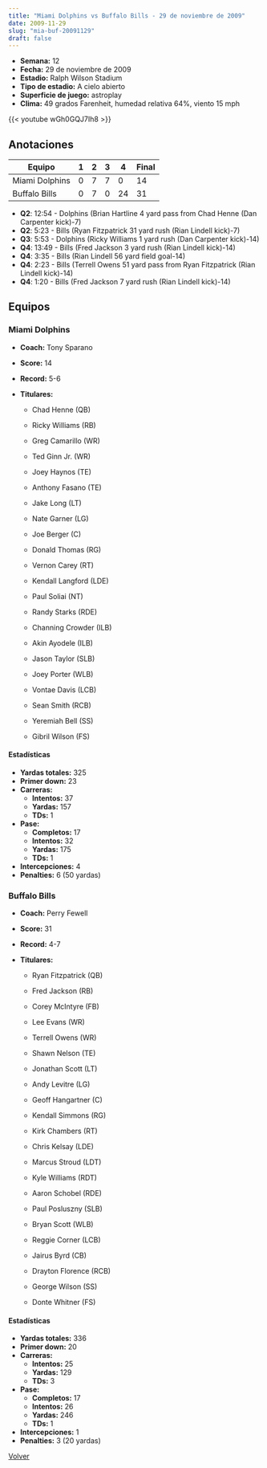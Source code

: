 ```yaml
---
title: "Miami Dolphins vs Buffalo Bills - 29 de noviembre de 2009"
date: 2009-11-29
slug: "mia-buf-20091129"
draft: false
---
```


- **Semana:** 12
- **Fecha:** 29 de noviembre de 2009
- **Estadio:** Ralph Wilson Stadium
- **Tipo de estadio:** A cielo abierto
- **Superficie de juego:** astroplay
- **Clima:** 49 grados Farenheit, humedad relativa 64%, viento 15 mph


{{< youtube wGh0GQJ7Ih8 >}}


## Anotaciones
| Equipo | 1 | 2 | 3 | 4 | Final |
|--------|---|---|---|---|-------|
| Miami Dolphins  | 0 | 7 | 7 | 0  | 14 |
| Buffalo Bills  | 0 | 7 | 0 | 24  | 31 |
- **Q2**: 12:54 - Dolphins (Brian Hartline 4 yard pass from Chad Henne (Dan Carpenter kick)-7)
- **Q2**: 5:23 - Bills (Ryan Fitzpatrick 31 yard rush (Rian Lindell kick)-7)
- **Q3**: 5:53 - Dolphins (Ricky Williams 1 yard rush (Dan Carpenter kick)-14)
- **Q4**: 13:49 - Bills (Fred Jackson 3 yard rush (Rian Lindell kick)-14)
- **Q4**: 3:35 - Bills (Rian Lindell 56 yard field goal-14)
- **Q4**: 2:23 - Bills (Terrell Owens 51 yard pass from Ryan Fitzpatrick (Rian Lindell kick)-14)
- **Q4**: 1:20 - Bills (Fred Jackson 7 yard rush (Rian Lindell kick)-14)


## Equipos


### Miami Dolphins
* **Coach:** Tony Sparano
* **Score:** 14
* **Record:** 5-6
* **Titulares:** 

  * Chad Henne (QB) 

  * Ricky Williams (RB) 

  * Greg Camarillo (WR) 

  * Ted Ginn Jr. (WR) 

  * Joey Haynos (TE) 

  * Anthony Fasano (TE) 

  * Jake Long (LT) 

  * Nate Garner (LG) 

  * Joe Berger (C) 

  * Donald Thomas (RG) 

  * Vernon Carey (RT) 

  * Kendall Langford (LDE) 

  * Paul Soliai (NT) 

  * Randy Starks (RDE) 

  * Channing Crowder (ILB) 

  * Akin Ayodele (ILB) 

  * Jason Taylor (SLB) 

  * Joey Porter (WLB) 

  * Vontae Davis (LCB) 

  * Sean Smith (RCB) 

  * Yeremiah Bell (SS) 

  * Gibril Wilson (FS) 

#### Estadísticas
* **Yardas totales:** 325
* **Primer down:** 23
* **Carreras:**
  * **Intentos:** 37
  * **Yardas:** 157
  * **TDs:** 1
* **Pase:**
  * **Completos:** 17
  * **Intentos:** 32
  * **Yardas:** 175
  * **TDs:** 1
* **Intercepciones:** 4
* **Penalties:** 6 (50 yardas)

### Buffalo Bills
* **Coach:** Perry Fewell
* **Score:** 31
* **Record:** 4-7
* **Titulares:** 

  * Ryan Fitzpatrick (QB) 

  * Fred Jackson (RB) 

  * Corey McIntyre (FB) 

  * Lee Evans (WR) 

  * Terrell Owens (WR) 

  * Shawn Nelson (TE) 

  * Jonathan Scott (LT) 

  * Andy Levitre (LG) 

  * Geoff Hangartner (C) 

  * Kendall Simmons (RG) 

  * Kirk Chambers (RT) 

  * Chris Kelsay (LDE) 

  * Marcus Stroud (LDT) 

  * Kyle Williams (RDT) 

  * Aaron Schobel (RDE) 

  * Paul Posluszny (SLB) 

  * Bryan Scott (WLB) 

  * Reggie Corner (LCB) 

  * Jairus Byrd (CB) 

  * Drayton Florence (RCB) 

  * George Wilson (SS) 

  * Donte Whitner (FS) 

#### Estadísticas
* **Yardas totales:** 336
* **Primer down:** 20
* **Carreras:**
  * **Intentos:** 25
  * **Yardas:** 129
  * **TDs:** 3
* **Pase:**
  * **Completos:** 17
  * **Intentos:** 26
  * **Yardas:** 246
  * **TDs:** 1
* **Intercepciones:** 1
* **Penalties:** 3 (20 yardas)


[Volver](/historia/2009)
